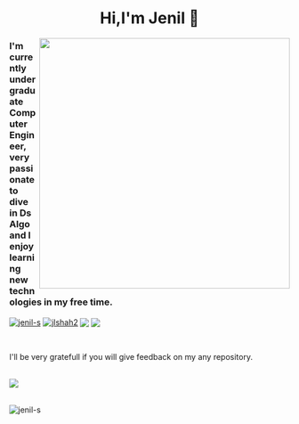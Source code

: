 <h1 align="center">Hi,I'm Jenil 👋</h1>
<img  align="right" src="https://user-images.githubusercontent.com/60750701/118516718-35a3df80-b754-11eb-8933-9f465600bb3f.png" width=450/>
<h3 align="left">I'm currently undergraduate Computer Engineer, very passionate to dive in Ds Algo and I enjoy learning new technologies in my free time.</h3>


<p align="left">
  <a href="https://linkedin.com/in/jenil-shah-0b0277190" target="blank"><img align="center" src="https://img.shields.io/badge/LinkedIn-0077B5?style=for-the-badge&logo=linkedin&logoColor=white" alt="jenil-s"/></a>
  <a href="https://twitter.com/jlshah2" target="blank"><img align="center" src="https://img.shields.io/badge/Twitter-1DA1F2?style=for-the-badge&logo=twitter&logoColor=white" alt="jlshah2"/></a>
  <a href="https://www.instagram.com/jenill_32" target="blank"><img align="center" src="https://img.shields.io/badge/Instagram-E4405F?style=for-the-badge&logo=instagram&logoColor=white"/></a>
  <a href="https://www.gmail.com" target="blank"><img align="center" src="https://img.shields.io/badge/Gmail-D14836?style=for-the-badge&logo=gmail&logoColor=white"/></a>
  </p><br>

<p>I'll be very gratefull if you will give feedback on my any repository.</p>

<br>
<!--p>&nbsp;<img align="center" src=" https://github-readme-stats.vercel.app/api?username=jenil-s&&title_color=58A6FF&icon_color=1F6FEB&text_color=C3D1D9&bg_color=0D1117&show_icons=true" alt="jenil-s" /></p-->

<img align="center" src="https://github-readme-stats.vercel.app/api?username=jenil-s&&show_icons=true&title_color=bb2acf&icon_color=bb2acf&text_color=daf7dc&bg_color=151515"/>

  <br>
  <br>

  
  <p align="left"> <img src="https://komarev.com/ghpvc/?username=jenil-s&label=Profile%20views&color=0e75b6&style=flat" alt="jenil-s" /> </p>
